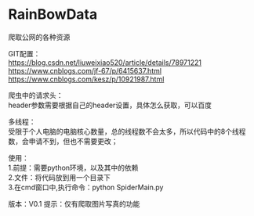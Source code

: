 # RainBowData  
爬取公网的各种资源  

GIT配置：  
https://blog.csdn.net/liuweixiao520/article/details/78971221  
https://www.cnblogs.com/jf-67/p/6415637.html  
https://www.cnblogs.com/kesz/p/10921987.html  

爬虫中的请求头：  
header参数需要根据自己的header设置，具体怎么获取，可以百度  

多线程：  
受限于个人电脑的电脑核心数量，总的线程数不会太多，所以代码中的8个线程数，会申请不到，但也不需要更改； 

使用：  
1.前提：需要python环境，以及其中的依赖  
2.文件：将代码放到用一个目录下  
3.在cmd窗口中,执行命令：python SpiderMain.py   

版本：V0.1
提示：仅有爬取图片写真的功能
